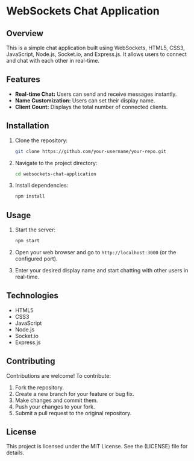 # WebSockets Chat Application

## Overview
This is a simple chat application built using WebSockets, HTML5, CSS3, JavaScript, Node.js, Socket.io, and Express.js. It allows users to connect and chat with each other in real-time.

## Features
- **Real-time Chat:** Users can send and receive messages instantly.
- **Name Customization:** Users can set their display name.
- **Client Count:** Displays the total number of connected clients.

## Installation
1. Clone the repository:
    ```bash
    git clone https://github.com/your-username/your-repo.git
    ```

2. Navigate to the project directory:
    ```bash
    cd websockets-chat-application
    ```

3. Install dependencies:
    ```bash
    npm install
    ```

## Usage
1. Start the server:
    ```bash
    npm start
    ```

2. Open your web browser and go to `http://localhost:3000` (or the configured port).

3. Enter your desired display name and start chatting with other users in real-time.

## Technologies
- HTML5
- CSS3
- JavaScript
- Node.js
- Socket.io
- Express.js

## Contributing
Contributions are welcome! To contribute:
1. Fork the repository.
2. Create a new branch for your feature or bug fix.
3. Make changes and commit them.
4. Push your changes to your fork.
5. Submit a pull request to the original repository.

## License
This project is licensed under the MIT License. See the (LICENSE) file for details.
